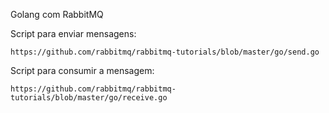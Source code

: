Golang com RabbitMQ

Script para enviar mensagens:

    https://github.com/rabbitmq/rabbitmq-tutorials/blob/master/go/send.go


Script para consumir a mensagem:

    https://github.com/rabbitmq/rabbitmq-tutorials/blob/master/go/receive.go